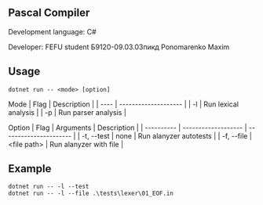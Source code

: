 ## Pascal Compiler

Development language: C#

Developer: FEFU student Б9120-09.03.03пикд Ponomarenko Maxim

## Usage

```console
dotnet run -- <mode> [option]
```

Mode
| Flag | Description          |
| ---- | -------------------- |
|  -l  | Run lexical analysis |
|  -p  | Run parser analysis  |

Option
| Flag       | Arguments           | Description            |
| ---------- | ------------------- | ---------------------- |
| -t, --test | none                | Run alanyzer autotests |
| -f, --file | &#60;file path&#62; | Run alanyzer with file |

## Example

```console
dotnet run -- -l --test
dotnet run -- -l --file .\tests\lexer\01_EOF.in
```
